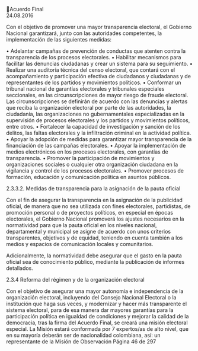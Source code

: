 Acuerdo Final  
24.08.2016  

Con el objetivo de promover una mayor transparencia electoral, el Gobierno Nacional garantizará, junto 
con las autoridades competentes, la implementación de las siguientes medidas: 
 
• Adelantar campañas de prevención de conductas que atenten contra la transparencia de 
los procesos electorales. 
• Habilitar mecanismos para facilitar las denuncias ciudadanas y crear un sistema para su 
seguimiento. 
• Realizar una auditoría técnica del censo electoral, que contará con el acompañamiento y 
participación efectiva de ciudadanos y ciudadanas y de  representantes de los partidos y 
movimientos políticos. 
• Conformar  un  tribunal  nacional  de  garantías  electorales  y  tribunales  especiales 
seccionales,  en  las  circunscripciones  de  mayor  riesgo  de  fraude  electoral.  Las 
circunscripciones  se  definirán  de  acuerdo  con  las  denuncias  y  alertas  que  reciba  la 
organización electoral por parte de las autoridades, la ciudadanía, las organizaciones no 
gubernamentales especializadas en la supervisión de procesos electorales y los partidos 
y movimientos políticos, entre otros. 
• Fortalecer la capacidad de investigación y sanción de los delitos, las faltas electorales y la 
infiltración criminal en la actividad política. 
• Apoyar la adopción de medidas para garantizar mayor transparencia de la financiación de 
las campañas electorales. 
• Apoyar  la  implementación  de  medios  electrónicos  en  los  procesos  electorales,  con 
garantías de transparencia. 
• Promover  la  participación  de  movimientos  y  organizaciones  sociales  o  cualquier  otra 
organización ciudadana en la vigilancia y control de los procesos electorales. 
• Promover procesos de formación, educación y comunicación política en asuntos públicos. 
 
2.3.3.2. Medidas de transparencia para la asignación de la pauta oficial 
 
Con el fin de asegurar la transparencia en la asignación de la publicidad oficial, de manera que no sea 
utilizada con fines electorales, partidistas, de promoción personal o de proyectos políticos, en especial en 
épocas electorales, el Gobierno Nacional promoverá los ajustes necesarios en la normatividad para que 
la pauta oficial en los niveles nacional, departamental y municipal se asigne de acuerdo con unos criterios 
transparentes,  objetivos  y  de  equidad,  teniendo  en  cuenta  también  a  los  medios  y  espacios  de 
comunicación locales y comunitarios. 
 
Adicionalmente,  la  normatividad  debe  asegurar  que  el  gasto  en  la  pauta  oficial  sea  de  conocimiento 
público, mediante la publicación de informes detallados. 
 
2.3.4 Reforma del régimen y de la organización electoral 
 
Con  el  objetivo  de  asegurar  una  mayor  autonomía  e  independencia  de  la  organización  electoral, 
incluyendo del Consejo Nacional Electoral o la institución que haga sus veces, y modernizar y hacer más 
transparente el sistema electoral, para de esa manera dar mayores garantías para la participación política 
en igualdad de condiciones y mejorar la calidad de la democracia, tras la firma del Acuerdo Final, se creará 
una misión electoral especial. La Misión estará conformada por 7 expertos/as de alto nivel, que en su 
mayoría  deberán  ser  de  nacionalidad  colombiana,  así:  un  representante  de  la  Misión  de  Observación 
Página 46 de 297 
 

